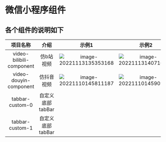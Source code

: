 # 微信小程序组件

## 各个组件的说明如下

|         项目名称         |       介绍       |                            示例1                             |                            示例2                             |
| :----------------------: | :--------------: | :----------------------------------------------------------: | :----------------------------------------------------------: |
| video-bilibili-component |    仿b站视频     | ![image-20221113135353168](https://cdn.jsdelivr.net/gh/a-jingchao/picture-bed/BlogImages/202211131354342.png) | ![image-20221113140716168](https://cdn.jsdelivr.net/gh/a-jingchao/picture-bed/BlogImages/202211131407233.png) |
|  video-douyin-component  |    仿抖音视频    | ![image-20221110145811187](https://cdn.jsdelivr.net/gh/OHUHO/picture-bed/BlogImages/202211131624276.png) | ![image-20221110145909108](https://cdn.jsdelivr.net/gh/OHUHO/picture-bed/BlogImages/202211131624572.png) |
|     tabbar-custom-0      | 自定义底部tabBar |                                                              |                                                              |
|     tabbar-custom-1      | 自定义底部tabBar |                                                              |                                                              |

